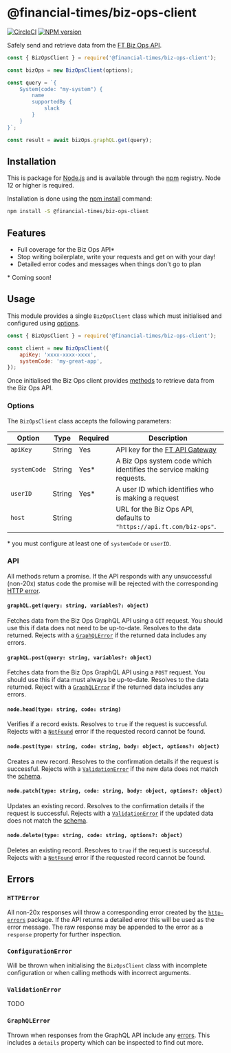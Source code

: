 # @financial-times/biz-ops-client

[![CircleCI](https://img.shields.io/circleci/project/github/Financial-Times/biz-ops-client/master.svg)](https://circleci.com/gh/Financial-Times/biz-ops-client) [![NPM version](https://img.shields.io/npm/v/@financial-times/biz-ops-client.svg)](https://www.npmjs.com/package/@financial-times/biz-ops-client)

Safely send and retrieve data from the [FT Biz Ops API][1].

```js
const { BizOpsClient } = require('@financial-times/biz-ops-client');

const bizOps = new BizOpsClient(options);

const query = `{
	System(code: "my-system") {
		name
		supportedBy {
			slack
		}
	}
}`;

const result = await bizOps.graphQL.get(query);
```

[1]: https://github.com/Financial-Times/biz-ops-api#api

## Installation

This is package for [Node.js] and is available through the [npm] registry. Node 12 or higher is required.

Installation is done using the [npm install] command:

```bash
npm install -S @financial-times/biz-ops-client
```

[node.js]: https://nodejs.org/
[npm]: http://npmjs.com/
[npm install]: https://docs.npmjs.com/getting-started/installing-npm-packages-locally

## Features

-   Full coverage for the Biz Ops API\*
-   Stop writing boilerplate, write your requests and get on with your day!
-   Detailed error codes and messages when things don't go to plan

\* Coming soon!

## Usage

This module provides a single `BizOpsClient` class which must initialised and configured using [options](#options).

```js
const { BizOpsClient } = require('@financial-times/biz-ops-client');

const client = new BizOpsClient({
	apiKey: 'xxxx-xxxx-xxxx',
	systemCode: 'my-great-app',
});
```

Once initialised the Biz Ops client provides [methods](#api) to retrieve data from the Biz Ops API.

### Options

The `BizOpsClient` class accepts the following parameters:

| Option       | Type   | Required | Description                                                          |
| ------------ | ------ | -------- | -------------------------------------------------------------------- |
| `apiKey`     | String | Yes      | API key for the [FT API Gateway](http://developer.ft.com)            |
| `systemCode` | String | Yes\*    | A Biz Ops system code which identifies the service making requests.  |
| `userID`     | String | Yes\*    | A user ID which identifies who is making a request                   |
| `host`       | String |          | URL for the Biz Ops API, defaults to `"https://api.ft.com/biz-ops"`. |

\* you must configure at least one of `systemCode` or `userID`.

### API

All methods return a promise. If the API responds with any unsuccessful (non-20x) status code the promise will be rejected with the corresponding [HTTP error](#errors).

#### `graphQL.get(query: string, variables?: object)`

Fetches data from the Biz Ops GraphQL API using a `GET` request. You should use this if data does not need to be up-to-date. Resolves to the data returned. Rejects with a [`GraphQLError`](#errors) if the returned data includes any errors.

#### `graphQL.post(query: string, variables?: object)`

Fetches data from the Biz Ops GraphQL API using a `POST` request. You should use this if data must always be up-to-date. Resolves to the data returned. Reject with a [`GraphQLError`](#errors) if the returned data includes any errors.

#### `node.head(type: string, code: string)`

Verifies if a record exists. Resolves to `true` if the request is successful. Rejects with a [`NotFound`](#errors) error if the requested record cannot be found.

#### `node.post(type: string, code: string, body: object, options?: object)`

Creates a new record. Resolves to the confirmation details if the request is successful. Rejects with a [`ValidationError`](#errors) if the new data does not match the [schema].

#### `node.patch(type: string, code: string, body: object, options?: object)`

Updates an existing record. Resolves to the confirmation details if the request is successful. Rejects with a [`ValidationError`](#errors) if the updated data does not match the [schema].

#### `node.delete(type: string, code: string, options?: object)`

Deletes an existing record. Resolves to `true` if the request is successful. Rejects with a [`NotFound`](#errors) error if the requested record cannot be found.

[schema]: https://github.com/Financial-Times/biz-ops-schema/tree/master/schema

## Errors

### `HTTPError`

All non-20x responses will throw a corresponding error created by the [`http-errors`](https://www.npmjs.com/package/http-errors) package. If the API returns a detailed error this will be used as the error message. The raw response may be appended to the error as a `response` property for further inspection.

### `ConfigurationError`

Will be thrown when initialising the `BizOpsClient` class with incomplete configuration or when calling methods with incorrect arguments.

### `ValidationError`

TODO

### `GraphQLError`

Thrown when responses from the GraphQL API include any [errors](https://github.com/graphql/graphql-spec/blob/master/spec/Section%207%20--%20Response.md#errors). This includes a `details` property which can be inspected to find out more.
